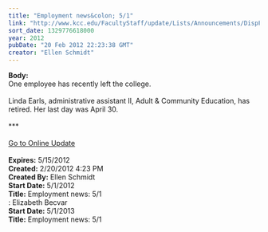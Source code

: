 ```yaml
---
title: "Employment news&colon; 5/1"
link: "http://www.kcc.edu/FacultyStaff/update/Lists/Announcements/DispForm.aspx?ID=609"
sort_date: 1329776618000
year: 2012
pubDate: "20 Feb 2012 22:23:38 GMT"
creator: "Ellen Schmidt"
---
```


<div><b>Body:</b> <div class="ExternalClass649B24C4BFF24A209DFA5155F308F097">
<div>One employee has recently left the college.</div>
<div> </div>
<div>Linda Earls, administrative assistant II, Adult &amp; Community Education, has retired. Her last day was April 30.</div>
<div> </div>
<div>***</div>
<div> </div>
<div><a href="/FacultyStaff/update/Pages/dailyupdate.aspx">Go to Online Update</a></div>
<div> </div></div></div>
<div><b>Expires:</b> 5/15/2012</div>
<div><b>Created:</b> 2/20/2012 4:23 PM</div>
<div><b>Created By:</b> Ellen Schmidt</div>
<div><b>Start Date:</b> 5/1/2012</div>
<div><b>Title:</b> Employment news: 5/1</div>
:</b> Elizabeth Becvar</div>
<div><b>Start Date:</b> 5/1/2013</div>
<div><b>Title:</b> Employment news: 5/1</div>
